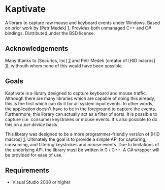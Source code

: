 Kaptivate
================================

A library to capture raw mouse and keyboard events under Windows. Based on prior work by [Petr Medek] [1]. Provides both unmanaged C++ and C# bindings. Distributed under the BSD license.

Acknowledgements
-------------------------

Many thanks to [Securics, Inc] [2] and Petr Medek (creator of [HID macros] [1]), withouth whom none of this would have been possible.

Goals
-------------------------

Kaptivate is a library designed to capture keyboard and mouse traffic. Although there are many libraries which are capable of doing this already, this is the first which can do it for all system input events. In other words, the application doesn't have to be in the foreground to capture the events. Furthermore, this library can actually act as a filter of sorts. It is possible to capture (i.e. consume) keystrokes or mouse events. It's also possible to do this on a <em>per device</em> basis.

This library was designed to be a more programmer-friendly version of [HID macros] [1]. Ultimately the goal is to provide a simple API for capturing, consuming, and filtering keystrokes and mouse events. Due to limitations of the underlying API, the library must be written in C / C++. A C# wrapper will be provided for ease of use.

Requirements
-------------------------

*  Visual Studio 2008 or higher


[1]: http://http://www.hidmacros.eu/   "HID macros"
[2]: http://www.securics.com/          "Securics, Inc."
